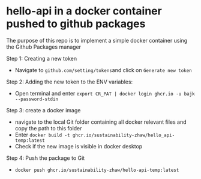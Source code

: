# hello-api in a docker container pushed to github packages

The purpose of this repo is to implement a simple docker container using the Github Packages manager

Step 1: Creating a new token
- Navigate to `github.com/setting/tokens`and click on `Generate new token`

Step 2: Adding the new token to the ENV variables:
- Open terminal and enter `export CR_PAT | docker login ghcr.io -u bajk --password-stdin`

Step 3: create a docker image
- navigate to the local Git folder containing all docker relevant files and copy the path to this folder
- Enter `docker build -t ghcr.io/sustainability-zhaw/hello_api-temp:latest`
- Check if the new image is visible in docker desktop

Step 4: Push the package to Git
- `docker push ghcr.io/sustainability-zhaw/hello-api-temp:latest`
